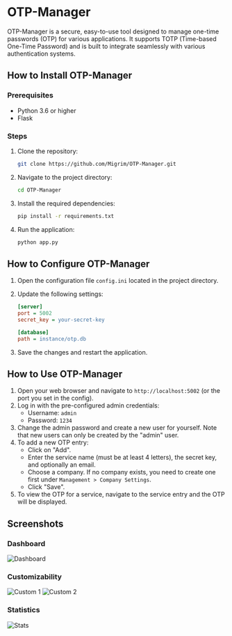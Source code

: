 # OTP-Manager

OTP-Manager is a secure, easy-to-use tool designed to manage one-time passwords (OTP) for various applications. It supports TOTP (Time-based One-Time Password) and is built to integrate seamlessly with various authentication systems.

## How to Install OTP-Manager

### Prerequisites

- Python 3.6 or higher
- Flask

### Steps

1. Clone the repository:
    ```bash
    git clone https://github.com/Migrim/OTP-Manager.git
    ```
2. Navigate to the project directory:
    ```bash
    cd OTP-Manager
    ```
3. Install the required dependencies:
    ```bash
    pip install -r requirements.txt
    ```
4. Run the application:
    ```bash
    python app.py
    ```

## How to Configure OTP-Manager

1. Open the configuration file `config.ini` located in the project directory.
2. Update the following settings:

    ```ini
    [server]
    port = 5002
    secret_key = your-secret-key

    [database]
    path = instance/otp.db
    ```

3. Save the changes and restart the application.

## How to Use OTP-Manager

1. Open your web browser and navigate to `http://localhost:5002` (or the port you set in the config).
2. Log in with the pre-configured admin credentials:
    - Username: `admin`
    - Password: `1234`
3. Change the admin password and create a new user for yourself. Note that new users can only be created by the "admin" user.
4. To add a new OTP entry:
    - Click on "Add".
    - Enter the service name (must be at least 4 letters), the secret key, and optionally an email.
    - Choose a company. If no company exists, you need to create one first under `Management > Company Settings`.
    - Click "Save".
5. To view the OTP for a service, navigate to the service entry and the OTP will be displayed.

## Screenshots

### Dashboard

![Dashboard]([https://github.com/Migrim/OTP-Manager/raw/main/static/images/Dashboard.png](https://github.com/Migrim/OTP-Manager/blob/main/Static/images/Dashboard.png?raw=true))

### Customizability

![Custom 1]([https://github.com/Migrim/OTP-Manager/raw/main/static/images/Custom%20%231.png](https://github.com/Migrim/OTP-Manager/blob/main/Static/images/Custom%20%231.png))
![Custom 2]([https://github.com/Migrim/OTP-Manager/raw/main/static/images/Custom%20%232.png](https://github.com/Migrim/OTP-Manager/blob/main/Static/images/Custom%20%232.png))

### Statistics

![Stats]([https://github.com/Migrim/OTP-Manager/raw/main/static/images/Stats.png](https://github.com/Migrim/OTP-Manager/blob/main/Static/images/Stats.png))
